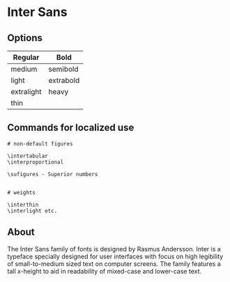 # Inter Sans 

## Options

| Regular    | Bold      |
| ---------- | --------- |
| medium     | semibold  |
| light      | extrabold |
| extralight | heavy     |
| thin       |           |


## Commands for localized use
```
# non-default figures

\intertabular
\interproportional

\sufigures - Superior numbers


# weights

\interthin 
\interlight etc.
```


## About

The Inter Sans family of fonts is designed by Rasmus Andersson. Inter is a typeface specially designed for user interfaces with focus on high legibility of small-to-medium sized text on computer screens. The family features a tall x-height to aid in readability of mixed-case and lower-case text.